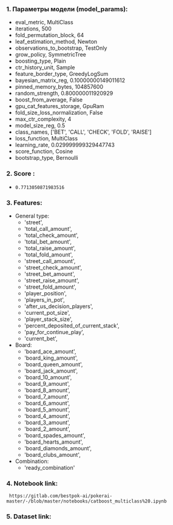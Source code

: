 ### 1. Параметры модели (model_params):
+ eval_metric, MultiClass
+ iterations, 500
+ fold_permutation_block, 64
+ leaf_estimation_method, Newton
+ observations_to_bootstrap, TestOnly
+ grow_policy, SymmetricTree
+ boosting_type, Plain
+ ctr_history_unit, Sample
+ feature_border_type, GreedyLogSum
+ bayesian_matrix_reg, 0.10000000149011612
+ pinned_memory_bytes, 104857600
+ random_strength, 0.800000011920929
+ boost_from_average, False
+ gpu_cat_features_storage, GpuRam
+ fold_size_loss_normalization, False
+ max_ctr_complexity, 4
+ model_size_reg, 0.5
+ class_names, ['BET', 'CALL', 'CHECK', 'FOLD', 'RAISE']
+ loss_function, MultiClass
+ learning_rate, 0.029999999329447743
+ score_function, Cosine
+ bootstrap_type, Bernoulli


### 2. Score :
+ `0.7713050871983516`


### 3. Features:
+ General type:
    + 'street',  
    + 'total_call_amount',
    + 'total_check_amount',
    + 'total_bet_amount',
    + 'total_raise_amount',
    + 'total_fold_amount',
    + 'street_call_amount',
    + 'street_check_amount',
    + 'street_bet_amount',
    + 'street_raise_amount',
    + 'street_fold_amount',
    + 'player_position',
    + 'players_in_pot',
    + 'after_us_decision_players',
    + 'current_pot_size',
    + 'player_stack_size',
    + 'percent_deposited_of_current_stack',
    + 'pay_for_continue_play',
    + 'current_bet',
+ Board:
    + 'board_ace_amount',
    + 'board_king_amount',
    + 'board_queen_amount',
    + 'board_jack_amount',
    + 'board_10_amount',
    + 'board_9_amount',
    + 'board_8_amount', 
    + 'board_7_amount',
    + 'board_6_amount',
    + 'board_5_amount', 
    + 'board_4_amount',
    + 'board_3_amount',
    + 'board_2_amount',
    + 'board_spades_amount', 
    + 'board_hearts_amount',
    + 'board_diamonds_amount',
    + 'board_clubs_amount',
+ Combination:
    + 'ready_combination'         


### 4. Notebook link:
     https://gitlab.com/bestpok-ai/pokerai-master/-/blob/master/notebooks/catboost_multiclass%20.ipynb


### 5. Dataset link:
